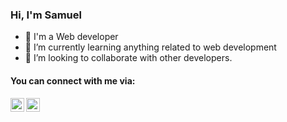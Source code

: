 ### Hi, I'm Samuel 


- 🔭 I'm a Web developer 
- 🌱 I’m currently learning anything related to web development
- 👯 I’m looking to collaborate with other developers.


#### You can connect with me via:

[<img align="left" alt="I_AM_PSAMUEL | Twitter" width="22px" src="https://cdn.jsdelivr.net/npm/simple-icons@v3/icons/twitter.svg" />][twitter]
[<img align="left" alt="I_AM_PSAMUEL | LinkedIn" width="22px" src="https://cdn.jsdelivr.net/npm/simple-icons@v3/icons/linkedin.svg" />][linkedin]


<br />

<br />
<br />


[twitter]: https://twitter.com/samueldevguy?
[linkedin]: https://www.linkedin.com/in/samuel-oyewole-dev/?
[webdevplaylist]: https://www.youtube.com/playlist?list=PLkwxH9e_vrAJ0WbEsFA9W3I1W-g_BTsbt?
[cssplaylist]: https://www.youtube.com/playlist?list=PLkwxH9e_vrALSdvZuEh6gqQdmDoDIoqz4?



<!-- REFERNCE To Jesse - aka [codeSTACKr][website] whom i used some of his customization 🙏🙏 -->

